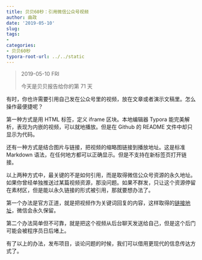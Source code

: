 ```yaml
---
title: 贝贝60秒：引用微信公众号视频
author: 曲政
date: '2019-05-10'
slug: 
tags:
- 
categories:
- 贝贝60秒
typora-root-url: ../../static
---
```


>   2019-05-10 FRI
>
>   今天是贝贝报告给你的第 71 天

有时，你也许需要引用自己发在公众号里的视频，放在文章或者演示文稿里。怎么操作最便捷呢？

第一种方式是用 HTML 标签，定义 iframe 区块。本地编辑器 Typora 能完美解析，表现为内嵌的视频，可以就地播放。但是在 Github 的 README 文件中却只显示为代码。

还有一种方式是结合图片与链接，把视频的缩略图链接到播放地址。这是标准 Markdown 语法，在任何地方都可以正确显示。但是不支持在新标签页打开链接。

以上两种方式中，最关键的不是如何引用，而是取得微信公众号资源的永久地址。如果你曾经单独推送过某篇视频资源，那没问题。如果不群发，只让这个资源停留在素材区，但是能以永久链接的形式被引用，那就要想办法了。

第一个办法是官方正道，就是把视频作为关键词回复的内容，这样取得的[链接地址](http://mp.weixin.qq.com/s?__biz=MzAwNzgwNjI3MA==&mid=2247484668&idx=2&sn=f09da24fbeb94ba21f54f91c44ee8eaf&chksm=9b79c8adac0e41bb58b9d3b124b22da4b6336b0189874afd17d2a71f0f3438394f9c11995a60&scene=21#wechat_redirect)，微信会永久保留。

第二个办法简单但不可靠，就是把这个视频从后台聊天发送给自己，但是这个后门可能会被程序员日后堵上。

有了以上的办法，发布项目，谈论问题的时候，我们可以借用更现代的信息传达方式了。